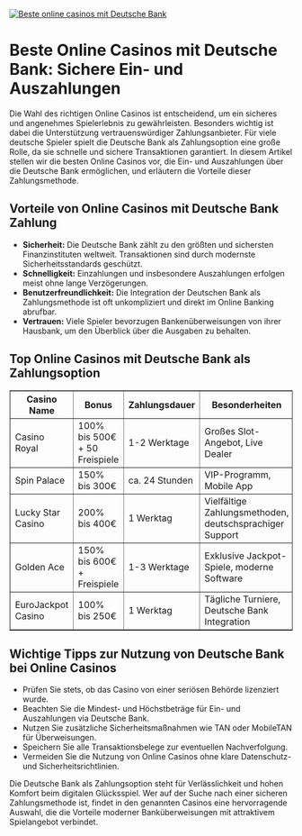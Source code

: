 [![Beste online casinos mit Deutsche Bank](https://123-caf.pages.dev/gitsignup.png)](https://vrmoo.ru/Bt82HjjY)

<h1>Beste Online Casinos mit Deutsche Bank: Sichere Ein- und Auszahlungen</h1> <p>Die Wahl des richtigen Online Casinos ist entscheidend, um ein sicheres und angenehmes Spielerlebnis zu gewährleisten. Besonders wichtig ist dabei die Unterstützung vertrauenswürdiger Zahlungsanbieter. Für viele deutsche Spieler spielt die Deutsche Bank als Zahlungsoption eine große Rolle, da sie schnelle und sichere Transaktionen garantiert. In diesem Artikel stellen wir die besten Online Casinos vor, die Ein- und Auszahlungen über die Deutsche Bank ermöglichen, und erläutern die Vorteile dieser Zahlungsmethode.</p>  <h2>Vorteile von Online Casinos mit Deutsche Bank Zahlung</h2> <ul>   <li><strong>Sicherheit:</strong> Die Deutsche Bank zählt zu den größten und sichersten Finanzinstituten weltweit. Transaktionen sind durch modernste Sicherheitsstandards geschützt.</li>   <li><strong>Schnelligkeit:</strong> Einzahlungen und insbesondere Auszahlungen erfolgen meist ohne lange Verzögerungen.</li>   <li><strong>Benutzerfreundlichkeit:</strong> Die Integration der Deutschen Bank als Zahlungsmethode ist oft unkompliziert und direkt im Online Banking abrufbar.</li>   <li><strong>Vertrauen:</strong> Viele Spieler bevorzugen Bankenüberweisungen von ihrer Hausbank, um den Überblick über die Ausgaben zu behalten.</li> </ul>  <h2>Top Online Casinos mit Deutsche Bank als Zahlungsoption</h2> <table border="1" cellpadding="8" cellspacing="0">   <thead>     <tr>       <th>Casino Name</th>       <th>Bonus</th>       <th>Zahlungsdauer</th>       <th>Besonderheiten</th>     </tr>   </thead>   <tbody>     <tr>       <td>Casino Royal</td>       <td>100% bis 500€ + 50 Freispiele</td>       <td>1-2 Werktage</td>       <td>Großes Slot-Angebot, Live Dealer</td>     </tr>     <tr>       <td>Spin Palace</td>       <td>150% bis 300€</td>       <td>ca. 24 Stunden</td>       <td>VIP-Programm, Mobile App</td>     </tr>     <tr>       <td>Lucky Star Casino</td>       <td>200% bis 400€</td>       <td>1 Werktag</td>       <td>Vielfältige Zahlungsmethoden, deutschsprachiger Support</td>     </tr>     <tr>       <td>Golden Ace</td>       <td>150% bis 600€ + Freispiele</td>       <td>1-3 Werktage</td>       <td>Exklusive Jackpot-Spiele, moderne Software</td>     </tr>     <tr>       <td>EuroJackpot Casino</td>       <td>100% bis 250€</td>       <td>1 Werktag</td>       <td>Tägliche Turniere, Deutsche Bank Integration</td>     </tr>   </tbody> </table>  <h2>Wichtige Tipps zur Nutzung von Deutsche Bank bei Online Casinos</h2> <ul>   <li>Prüfen Sie stets, ob das Casino von einer seriösen Behörde lizenziert wurde.</li>   <li>Beachten Sie die Mindest- und Höchstbeträge für Ein- und Auszahlungen via Deutsche Bank.</li>   <li>Nutzen Sie zusätzliche Sicherheitsmaßnahmen wie TAN oder MobileTAN für Überweisungen.</li>   <li>Speichern Sie alle Transaktionsbelege zur eventuellen Nachverfolgung.</li>   <li>Vermeiden Sie die Nutzung von Online Casinos ohne klare Datenschutz- und Sicherheitsrichtlinien.</li> </ul>  <p>Die Deutsche Bank als Zahlungsoption steht für Verlässlichkeit und hohen Komfort beim digitalen Glücksspiel. Wer auf der Suche nach einer sicheren Zahlungsmethode ist, findet in den genannten Casinos eine hervorragende Auswahl, die die Vorteile moderner Banküberweisungen mit attraktivem Spielangebot verbindet.</p>